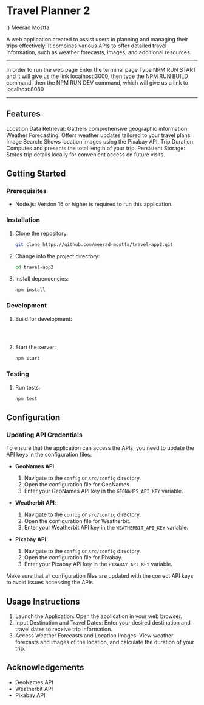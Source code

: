 # Travel Planner 2
:) Meerad Mostfa

A web application created to assist users in planning and managing their trips effectively. It combines various APIs to offer detailed travel information, such as weather forecasts, images, and additional resources.

******************
In order to run the web page 
Enter the terminal page 
Type NPM RUN START and it will give us the link 
localhost:3000, then type the NPM RUN BUILD command, then the NPM RUN DEV command, which will give us a link to localhost:8080
******************** 
## Features


Location Data Retrieval: Gathers comprehensive geographic information.
Weather Forecasting: Offers weather updates tailored to your travel plans.
Image Search: Shows location images using the Pixabay API.
Trip Duration: Computes and presents the total length of your trip.
Persistent Storage: Stores trip details locally for convenient access on future visits.


## Getting Started

### Prerequisites
- Node.js: Version 16 or higher is required to run this application.

### Installation
1. Clone the repository:
    ```bash
    git clone https://github.com/meerad-mostfa/travel-app2.git
    ```
2. Change into the project directory:
    ```bash
    cd travel-app2
    ```
3. Install dependencies:
    ```bash
    npm install
    ```

### Development
1. Build for development:
    ```bash
  
  
    ```
2. Start the server:
    ```bash
    npm start
    ```

### Testing
1. Run tests:
    ```bash
    npm test
    ```

## Configuration

### Updating API Credentials
To ensure that the application can access the APIs, you need to update the API keys in the configuration files:

- **GeoNames API**:
  1. Navigate to the `config` or `src/config` directory.
  2. Open the configuration file for GeoNames.
  3. Enter your GeoNames API key in the `GEONAMES_API_KEY` variable.

- **Weatherbit API**:
  1. Navigate to the `config` or `src/config` directory.
  2. Open the configuration file for Weatherbit.
  3. Enter your Weatherbit API key in the `WEATHERBIT_API_KEY` variable.

- **Pixabay API**:
  1. Navigate to the `config` or `src/config` directory.
  2. Open the configuration file for Pixabay.
  3. Enter your Pixabay API key in the `PIXABAY_API_KEY` variable.

Make sure that all configuration files are updated with the correct API keys to avoid issues accessing the APIs.

## Usage Instructions

1. Launch the Application: Open the application in your web browser.
2. Input Destination and Travel Dates: Enter your desired destination and travel dates to receive trip information.
3. Access Weather Forecasts and Location Images: View weather forecasts and images of the location, and calculate the duration of your trip.

## Acknowledgements

- GeoNames API
- Weatherbit API
- Pixabay API

